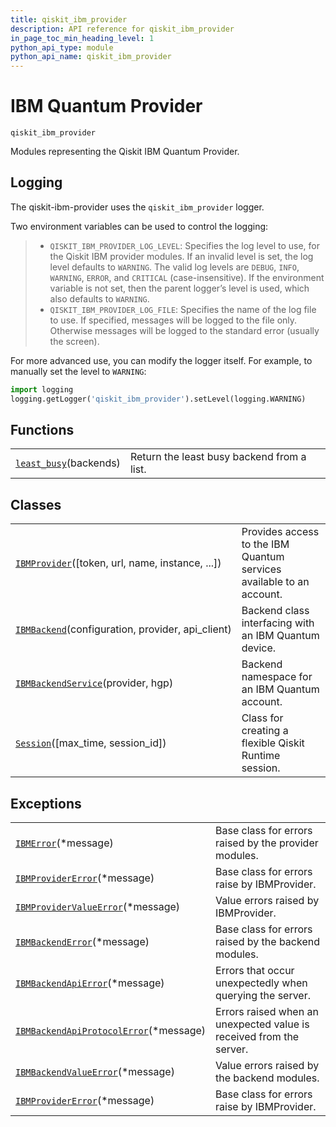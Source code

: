 ```yaml
---
title: qiskit_ibm_provider
description: API reference for qiskit_ibm_provider
in_page_toc_min_heading_level: 1
python_api_type: module
python_api_name: qiskit_ibm_provider
---
```


<span id="ibm-quantum-provider-qiskit-ibm-provider" />

<span id="module-qiskit_ibm_provider" />

<span id="qiskit-ibm-provider" />

# IBM Quantum Provider

<span id="module-qiskit_ibm_provider" />

`qiskit_ibm_provider`

Modules representing the Qiskit IBM Quantum Provider.

## Logging

The qiskit-ibm-provider uses the `qiskit_ibm_provider` logger.

Two environment variables can be used to control the logging:

> *   `QISKIT_IBM_PROVIDER_LOG_LEVEL`: Specifies the log level to use, for the Qiskit IBM provider modules. If an invalid level is set, the log level defaults to `WARNING`. The valid log levels are `DEBUG`, `INFO`, `WARNING`, `ERROR`, and `CRITICAL` (case-insensitive). If the environment variable is not set, then the parent logger’s level is used, which also defaults to `WARNING`.
> *   `QISKIT_IBM_PROVIDER_LOG_FILE`: Specifies the name of the log file to use. If specified, messages will be logged to the file only. Otherwise messages will be logged to the standard error (usually the screen).

For more advanced use, you can modify the logger itself. For example, to manually set the level to `WARNING`:

```python
import logging
logging.getLogger('qiskit_ibm_provider').setLevel(logging.WARNING)
```

## Functions

|                                                                                           |                                            |
| ----------------------------------------------------------------------------------------- | ------------------------------------------ |
| [`least_busy`](qiskit_ibm_provider.least_busy "qiskit_ibm_provider.least_busy")(backends) | Return the least busy backend from a list. |

## Classes

|                                                                                                                        |                                                                      |
| ---------------------------------------------------------------------------------------------------------------------- | -------------------------------------------------------------------- |
| [`IBMProvider`](qiskit_ibm_provider.IBMProvider "qiskit_ibm_provider.IBMProvider")(\[token, url, name, instance, ...]) | Provides access to the IBM Quantum services available to an account. |
| [`IBMBackend`](qiskit_ibm_provider.IBMBackend "qiskit_ibm_provider.IBMBackend")(configuration, provider, api\_client)  | Backend class interfacing with an IBM Quantum device.                |
| [`IBMBackendService`](qiskit_ibm_provider.IBMBackendService "qiskit_ibm_provider.IBMBackendService")(provider, hgp)    | Backend namespace for an IBM Quantum account.                        |
| [`Session`](qiskit_ibm_provider.Session "qiskit_ibm_provider.Session")(\[max\_time, session\_id])                      | Class for creating a flexible Qiskit Runtime session.                |

## Exceptions

|                                                                                                                                            |                                                                     |
| ------------------------------------------------------------------------------------------------------------------------------------------ | ------------------------------------------------------------------- |
| [`IBMError`](qiskit_ibm_provider.IBMError "qiskit_ibm_provider.IBMError")(\*message)                                                       | Base class for errors raised by the provider modules.               |
| [`IBMProviderError`](qiskit_ibm_provider.IBMProviderError "qiskit_ibm_provider.IBMProviderError")(\*message)                               | Base class for errors raise by IBMProvider.                         |
| [`IBMProviderValueError`](qiskit_ibm_provider.IBMProviderValueError "qiskit_ibm_provider.IBMProviderValueError")(\*message)                | Value errors raised by IBMProvider.                                 |
| [`IBMBackendError`](qiskit_ibm_provider.IBMBackendError "qiskit_ibm_provider.IBMBackendError")(\*message)                                  | Base class for errors raised by the backend modules.                |
| [`IBMBackendApiError`](qiskit_ibm_provider.IBMBackendApiError "qiskit_ibm_provider.IBMBackendApiError")(\*message)                         | Errors that occur unexpectedly when querying the server.            |
| [`IBMBackendApiProtocolError`](qiskit_ibm_provider.IBMBackendApiProtocolError "qiskit_ibm_provider.IBMBackendApiProtocolError")(\*message) | Errors raised when an unexpected value is received from the server. |
| [`IBMBackendValueError`](qiskit_ibm_provider.IBMBackendValueError "qiskit_ibm_provider.IBMBackendValueError")(\*message)                   | Value errors raised by the backend modules.                         |
| [`IBMProviderError`](qiskit_ibm_provider.IBMProviderError "qiskit_ibm_provider.IBMProviderError")(\*message)                               | Base class for errors raise by IBMProvider.                         |

